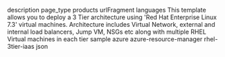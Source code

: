 
description	page_type	products	urlFragment	languages
This template allows you to deploy a 3 Tier architecture using 'Red Hat Enterprise Linux 7.3' virtual machines. Architecture includes Virtual Network, external and internal load balancers, Jump VM, NSGs etc along with multiple RHEL Virtual machines in each tier
sample
azure
azure-resource-manager
rhel-3tier-iaas
json
